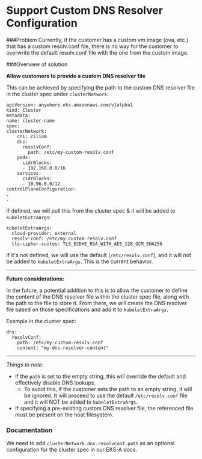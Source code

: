 # Support Custom DNS Resolver Configuration 


###Problem
Currently, if the customer has a custom vm image (ova, etc.) that has a custom resolv.conf file, there is no way for the customer to overwrite the default resolv.conf file with the one from the custom image.

###Overview of solution

**Allow customers to provide a custom DNS resolver file**

This can be achieved by specifying the path to the custom DNS resolver file in the cluster spec under `clusterNetwork`:

```
apiVersion: anywhere.eks.amazonaws.com/v1alpha1
kind: Cluster
metadata:
name: cluster-name
spec:
clusterNetwork:
    cni: cilium
    dns:
      resolvConf:
        path: /etc/my-custom-resolv.conf                              
    pods:                                      
      cidrBlocks:                              
      - 192.168.0.0/16                         
    services:                                  
      cidrBlocks:                              
      - 10.96.0.0/12                           
controlPlaneConfiguration:   
.
.          
```

If defined, we will pull this from the cluster spec & it will be added to `kubeletExtraArgs`:
```
kubeletExtraArgs:
  cloud-provider: external
  resolv-conf: /etc/my-custom-resolv.conf
  tls-cipher-suites: TLS_ECDHE_RSA_WITH_AES_128_GCM_SHA256
```
If it's not defined, we will use the default (`/etc/resolv.conf`), and it will not be added to `kubeletExtraArgs`. This is the current behavior.

---

**Future considerations:**

In the future, a potential addition to this is to allow the customer to define the content of the DNS resolver file within the cluster spec file, along with the path to the file to store it.
From there, we will create the DNS resolver file based on those specifications and add it to `kubeletExtraArgs`.

Example in the cluster spec:
```
dns:
  resolvConf:
    path: /etc/my-custom-resolv.conf
    content: "my-dns-resolver-content"
```

---
*Things to note:*
* If the `path` is set to the empty string, this will override the default and effectively disable DNS lookups.
  * To avoid this, if the customer sets the path to an empty string, it will be ignored.
    It will proceed to use the default `/etc/resolv.conf` file and it will NOT be added to `kubeletExtraArgs`.
* If specifying a pre-existing custom DNS resolver file, the referenced file must be present on the host filesystem.

### Documentation

We need to add `clusterNetwork.dns.resolvConf.path` as an optional configuration for the cluster spec in our EKS-A docs.